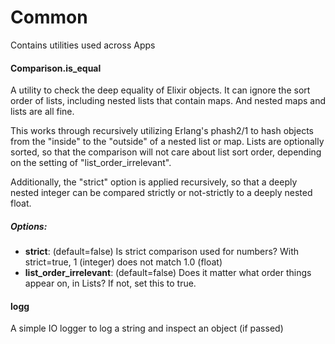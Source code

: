 # Common

Contains utilities used across Apps

#### Comparison.is_equal
A utility to check the deep equality of Elixir objects. It can ignore the sort order of lists, including nested lists that contain maps. And nested maps and lists are all fine.

This works through recursively utilizing Erlang's phash2/1 to hash objects from the "inside" to the "outside" of a nested list or map. Lists are optionally sorted, so that the comparison will not care about list sort order, depending on the setting of "list_order_irrelevant".

Additionally, the "strict" option is applied recursively, so that a deeply nested integer can be compared strictly or not-strictly to a deeply nested float.

##### Options:
- **strict**: (default=false) Is strict comparison used for numbers? With strict=true, 1 (integer) does not match 1.0 (float)
- **list_order_irrelevant**: (default=false) Does it matter what order things appear on, in Lists? If not, set this to true. 

#### logg
A simple IO logger to log a string and inspect an object (if passed)

